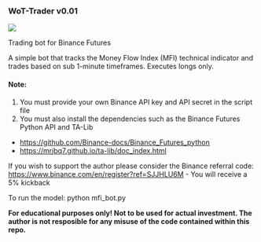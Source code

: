 ### WoT-Trader v0.01

![](https://miro.medium.com/max/890/0*cAcircdzEscM4Rk9.jpg)

Trading bot for Binance Futures

A simple bot that tracks the Money Flow Index (MFI) technical indicator and
trades based on sub 1-minute timeframes. Executes longs only.

#### Note:
1. You must provide your own Binance API key and API secret in the script file
2. You must also install the dependencies such as the Binance Futures Python API and TA-Lib
- https://github.com/Binance-docs/Binance_Futures_python
- https://mrjbq7.github.io/ta-lib/doc_index.html

If you wish to support the author please consider the Binance referral code: 
https://www.binance.com/en/register?ref=SJJHLU6M - You will receive a 5% kickback

To run the model: python mfi_bot.py

__For educational purposes only! Not to be used for actual investment. The author is 
not resposible for any misuse of the code contained within this repo.__
